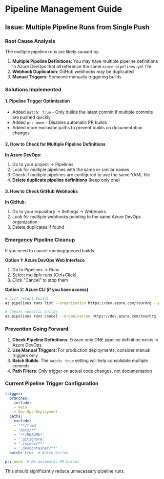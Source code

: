 # Pipeline Management Guide

## Issue: Multiple Pipeline Runs from Single Push

### Root Cause Analysis
The multiple pipeline runs are likely caused by:

1. **Multiple Pipeline Definitions**: You may have multiple pipeline definitions in Azure DevOps that all reference the same `azure-pipelines.yml` file
2. **Webhook Duplication**: GitHub webhooks may be duplicated
3. **Manual Triggers**: Someone manually triggering builds

### Solutions Implemented

#### 1. Pipeline Trigger Optimization
- Added `batch: true` - Only builds the latest commit if multiple commits are pushed quickly
- Added `pr: none` - Disables automatic PR builds 
- Added more exclusion paths to prevent builds on documentation changes

#### 2. How to Check for Multiple Pipeline Definitions

**In Azure DevOps:**
1. Go to your project → Pipelines
2. Look for multiple pipelines with the same or similar names
3. Check if multiple pipelines are configured to use the same YAML file
4. **Delete duplicate pipeline definitions** (keep only one)

#### 3. How to Check GitHub Webhooks

**In GitHub:**
1. Go to your repository → Settings → Webhooks
2. Look for multiple webhooks pointing to the same Azure DevOps organization
3. Delete duplicates if found

### Emergency Pipeline Cleanup

If you need to cancel running/queued builds:

**Option 1: Azure DevOps Web Interface**
1. Go to Pipelines → Runs
2. Select multiple runs (Ctrl+Click)
3. Click "Cancel" to stop them

**Option 2: Azure CLI (if you have access)**
```bash
# List recent builds
az pipelines runs list --organization https://dev.azure.com/YourOrg --project YourProject

# Cancel specific builds
az pipelines runs cancel --organization https://dev.azure.com/YourOrg --project YourProject --run-id BUILD_ID
```

### Prevention Going Forward

1. **Check Pipeline Definitions**: Ensure only ONE pipeline definition exists in Azure DevOps
2. **Use Manual Triggers**: For production deployments, consider manual triggers only
3. **Batch Builds**: The `batch: true` setting will help consolidate multiple commits
4. **Path Filters**: Only trigger on actual code changes, not documentation

### Current Pipeline Trigger Configuration

```yaml
trigger:
  branches:
    include:
    - main
    - Dev-Ops-Deployment
  paths:
    exclude:
    - '**/*.md'
    - 'docs/**'
    - '**/README*'
    - '.gitignore'
    - '.vscode/**'
    - '.devcontainer/**'
  batch: true  # Batch builds

pr: none  # No automatic PR builds
```

This should significantly reduce unnecessary pipeline runs.
